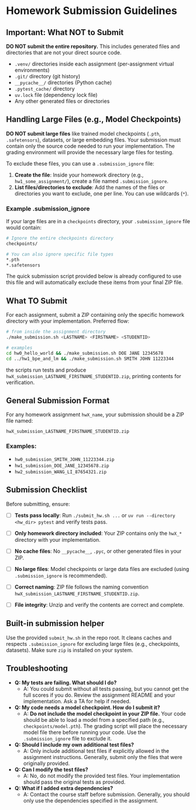 # Homework Submission Guidelines

## Important: What NOT to Submit

**DO NOT submit the entire repository.** This includes generated files and directories that are not your direct source code.

-   `.venv/` directories inside each assignment (per-assignment virtual environments)
-   `.git/` directory (git history)
-   `__pycache__/` directories (Python cache)
-   `.pytest_cache/` directory
-   `uv.lock` file (dependency lock file)
-   Any other generated files or directories

## Handling Large Files (e.g., Model Checkpoints)

**DO NOT submit large files** like trained model checkpoints (`.pth`, `.safetensors`), datasets, or large embedding files. Your submission must contain only the source code needed to run your implementation. The grading environment will provide the necessary large files for testing.

To exclude these files, you can use a `.submission_ignore` file:

1.  **Create the file**: Inside your homework directory (e.g., `hw1_some_assignment/`), create a file named `.submission_ignore`.
2.  **List files/directories to exclude**: Add the names of the files or directories you want to exclude, one per line. You can use wildcards (`*`).

### Example .submission_ignore

If your large files are in a `checkpoints` directory, your `.submission_ignore` file would contain:

```bash
# Ignore the entire checkpoints directory
checkpoints/ 

# You can also ignore specific file types
*.pth
*.safetensors
```

The quick submission script provided below is already configured to use this file and will automatically exclude these items from your final ZIP file.


## What TO Submit

For each assignment, submit a ZIP containing only the specific homework directory with your implementation. Preferred flow:

```bash
# from inside the assignment directory
./make_submission.sh <LASTNAME> <FIRSTNAME> <STUDENTID>

# examples
cd hw0_hello_world && ./make_submission.sh DOE JANE 12345678
cd ../hw1_bpe_and_lm && ./make_submission.sh SMITH JOHN 11223344
```
the scripts run tests and produce `hwX_submission_LASTNAME_FIRSTNAME_STUDENTID.zip`, printing contents for verification.

## General Submission Format

For any homework assignment `hwX_name`, your submission should be a ZIP file named:

`hwX_submission_LASTNAME_FIRSTNAME_STUDENTID.zip`

### Examples:

-   `hw0_submission_SMITH_JOHN_11223344.zip`
-   `hw1_submission_DOE_JANE_12345678.zip`
-   `hw2_submission_WANG_LI_87654321.zip`


## Submission Checklist

Before submitting, ensure:

-   [ ] **Tests pass locally**: Run `./submit_hw.sh ...` or `uv run --directory <hw_dir> pytest` and verify tests pass.
-   [ ] **Only homework directory included**: Your ZIP contains only the `hwX_*` directory with your implementation.
-   [ ] **No cache files**: No `__pycache__`, `.pyc`, or other generated files in your ZIP.
-   [ ] **No large files**: Model checkpoints or large data files are excluded (using `.submission_ignore` is recommended).
-   [ ] **Correct naming**: ZIP file follows the naming convention `hwX_submission_LASTNAME_FIRSTNAME_STUDENTID.zip`.
-   [ ] **File integrity**: Unzip and verify the contents are correct and complete.


## Built-in submission helper

Use the provided `submit_hw.sh` in the repo root. It cleans caches and respects `.submission_ignore` for excluding large files (e.g., checkpoints, datasets). Make sure `zip` is installed on your system.

## Troubleshooting

- **Q: My tests are failing. What should I do?**
  - A: You could submit without all tests passing, but you cannot get the full scores if you do. Review the assignment README and your implementation. Ask a TA for help if needed.
- **Q: My code needs a model checkpoint. How do I submit it?**
  - A: **Do not include the model checkpoint in your ZIP file.** Your code should be able to load a model from a specified path (e.g., `checkpoints/model.pth`). The grading script will place the necessary model file there before running your code. Use the `.submission_ignore` file to exclude it.
- **Q: Should I include my own additional test files?**
  - A: Only include additional test files if explicitly allowed in the assignment instructions. Generally, submit only the files that were originally provided.
- **Q: Can I modify the test files?**
  - A: No, do not modify the provided test files. Your implementation should pass the original tests as provided.
- **Q: What if I added extra dependencies?**
  - A: Contact the course staff before submission. Generally, you should only use the dependencies specified in the assignment.



